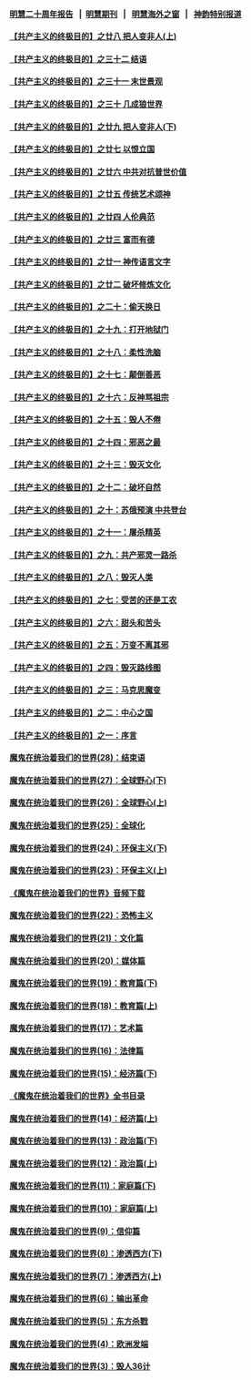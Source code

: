 #### [明慧二十周年报告](https://github.com/gfw-breaker/mh-reports/blob/master/README.md?t=07202040) &nbsp;&nbsp;|&nbsp;&nbsp;[明慧期刊](https://github.com/gfw-breaker/mh-qikan) &nbsp;&nbsp;|&nbsp;&nbsp; [明慧海外之窗](https://github.com/gfw-breaker/mh-news/blob/master/README.md?t=07202040) &nbsp;&nbsp;|&nbsp;&nbsp; [神韵特别报道](https://github.com/gfw-breaker/mh-news/blob/master/shenyun.md?t=07202040) 

#### [【共产主义的终极目的】之廿八 把人变非人(上)](../pages/nsc422/n11340492.md?t=07202040) 

#### [【共产主义的终极目的】之三十二 结语](../pages/nsc422/n11360535.md?t=07202040) 

#### [【共产主义的终极目的】之三十一 末世景观](../pages/nsc422/n11351129.md?t=07202040) 

#### [【共产主义的终极目的】之三十 几成狼世界](../pages/nsc422/n11348280.md?t=07202040) 

#### [【共产主义的终极目的】之廿九 把人变非人(下)](../pages/nsc422/n11344140.md?t=07202040) 

#### [【共产主义的终极目的】之廿七 以恨立国](../pages/nsc422/n11336944.md?t=07202040) 

#### [【共产主义的终极目的】之廿六 中共对抗普世价值](../pages/nsc422/n11324785.md?t=07202040) 

#### [【共产主义的终极目的】之廿五 传统艺术颂神](../pages/nsc422/n11296396.md?t=07202040) 

#### [【共产主义的终极目的】之廿四 人伦典范](../pages/nsc422/n11296397.md?t=07202040) 

#### [【共产主义的终极目的】之廿三 富而有德](../pages/nsc422/n11283598.md?t=07202040) 

#### [【共产主义的终极目的】之廿一 神传语言文字](../pages/nsc422/n11263265.md?t=07202040) 

#### [【共产主义的终极目的】之廿二 破坏修炼文化](../pages/nsc422/n11245728.md?t=07202040) 

#### [【共产主义的终极目的】之二十：偷天换日](../pages/nsc422/n11238846.md?t=07202040) 

#### [【共产主义的终极目的】之十九：打开地狱门](../pages/nsc422/n11206376.md?t=07202040) 

#### [【共产主义的终极目的】之十八：柔性洗脑](../pages/nsc422/n11199994.md?t=07202040) 

#### [【共产主义的终极目的】之十七：颠倒善恶](../pages/nsc422/n11179782.md?t=07202040) 

#### [【共产主义的终极目的】之十六：反神骂祖宗](../pages/nsc422/n11166798.md?t=07202040) 

#### [【共产主义的终极目的】之十五：毁人不倦](../pages/nsc422/n11166792.md?t=07202040) 

#### [【共产主义的终极目的】之十四：邪恶之最](../pages/nsc422/n11150249.md?t=07202040) 

#### [【共产主义的终极目的】之十三：毁灭文化](../pages/nsc422/n11135227.md?t=07202040) 

#### [【共产主义的终极目的】之十二：破坏自然](../pages/nsc422/n11135214.md?t=07202040) 

#### [【共产主义的终极目的】之十：苏俄预演 中共登台](../pages/nsc422/n11118424.md?t=07202040) 

#### [【共产主义的终极目的】之十一：屠杀精英](../pages/nsc422/n11118442.md?t=07202040) 

#### [【共产主义的终极目的】之九：共产邪灵一路杀](../pages/nsc422/n11114139.md?t=07202040) 

#### [【共产主义的终极目的】之八：毁灭人类](../pages/nsc422/n11108503.md?t=07202040) 

#### [【共产主义的终极目的】之七：受苦的还是工农](../pages/nsc422/n11101809.md?t=07202040) 

#### [【共产主义的终极目的】之六：甜头和苦头](../pages/nsc422/n11096971.md?t=07202040) 

#### [【共产主义的终极目的】之五：万变不离其邪](../pages/nsc422/n11091285.md?t=07202040) 

#### [【共产主义的终极目的】之四：毁灭路线图](../pages/nsc422/n11086284.md?t=07202040) 

#### [【共产主义的终极目的】之三：马克思魔变](../pages/nsc422/n11061941.md?t=07202040) 

#### [【共产主义的终极目的】之二：中心之国](../pages/nsc422/n11047728.md?t=07202040) 

#### [【共产主义的终极目的】之一：序言](../pages/nsc422/n11086077.md?t=07202040) 

#### [魔鬼在统治着我们的世界(28)：结束语](../pages/nsc422/n10936246.md?t=07202040) 

#### [魔鬼在统治着我们的世界(27)：全球野心(下)](../pages/nsc422/n10928319.md?t=07202040) 

#### [魔鬼在统治着我们的世界(26)：全球野心(上)](../pages/nsc422/n10900318.md?t=07202040) 

#### [魔鬼在统治着我们的世界(25)：全球化](../pages/nsc422/n10788205.md?t=07202040) 

#### [魔鬼在统治着我们的世界(24)：环保主义(下)](../pages/nsc422/n10695307.md?t=07202040) 

#### [魔鬼在统治着我们的世界(23)：环保主义(上)](../pages/nsc422/n10688613.md?t=07202040) 

#### [《魔鬼在统治着我们的世界》音频下载](../pages/nsc422/n10635553.md?t=07202040) 

#### [魔鬼在统治着我们的世界(22)：恐怖主义](../pages/nsc422/n10614727.md?t=07202040) 

#### [魔鬼在统治着我们的世界(21)：文化篇](../pages/nsc422/n10597706.md?t=07202040) 

#### [魔鬼在统治着我们的世界(20)：媒体篇](../pages/nsc422/n10586579.md?t=07202040) 

#### [魔鬼在统治着我们的世界(19)：教育篇(下)](../pages/nsc422/n10564808.md?t=07202040) 

#### [魔鬼在统治着我们的世界(18)：教育篇(上)](../pages/nsc422/n10526970.md?t=07202040) 

#### [魔鬼在统治着我们的世界(17)：艺术篇](../pages/nsc422/n10499093.md?t=07202040) 

#### [魔鬼在统治着我们的世界(16)：法律篇](../pages/nsc422/n10485969.md?t=07202040) 

#### [魔鬼在统治着我们的世界(15)：经济篇(下)](../pages/nsc422/n10469975.md?t=07202040) 

#### [《魔鬼在统治着我们的世界》全书目录](../pages/nsc422/n10464261.md?t=07202040) 

#### [魔鬼在统治着我们的世界(14)：经济篇(上)](../pages/nsc422/n10457370.md?t=07202040) 

#### [魔鬼在统治着我们的世界(13)：政治篇(下)](../pages/nsc422/n10448270.md?t=07202040) 

#### [魔鬼在统治着我们的世界(12)：政治篇(上)](../pages/nsc422/n10444576.md?t=07202040) 

#### [魔鬼在统治着我们的世界(11)：家庭篇(下)](../pages/nsc422/n10440961.md?t=07202040) 

#### [魔鬼在统治着我们的世界(10)：家庭篇(上)](../pages/nsc422/n10435448.md?t=07202040) 

#### [魔鬼在统治着我们的世界(9)：信仰篇](../pages/nsc422/n10432159.md?t=07202040) 

#### [魔鬼在统治着我们的世界(8)：渗透西方(下)](../pages/nsc422/n10429603.md?t=07202040) 

#### [魔鬼在统治着我们的世界(7)：渗透西方(上)](../pages/nsc422/n10426013.md?t=07202040) 

#### [魔鬼在统治着我们的世界(6)：输出革命](../pages/nsc422/n10421536.md?t=07202040) 

#### [魔鬼在统治着我们的世界(5)：东方杀戮](../pages/nsc422/n10417707.md?t=07202040) 

#### [魔鬼在统治着我们的世界(4)：欧洲发端](../pages/nsc422/n10414890.md?t=07202040) 

#### [魔鬼在统治着我们的世界(3)：毁人36计](../pages/nsc422/n10411583.md?t=07202040) 

